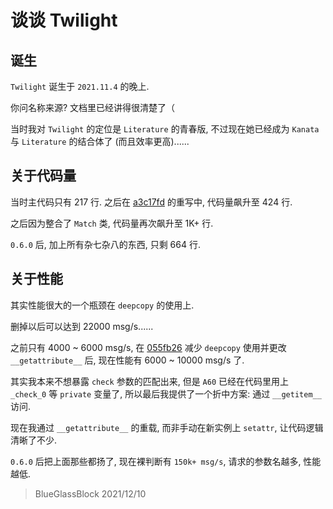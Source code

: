# 谈谈 Twilight

## 诞生

`Twilight` 诞生于 `2021.11.4` 的晚上.

你问名称来源? 文档里已经讲得很清楚了（

当时我对 `Twilight` 的定位是 `Literature` 的青春版, 不过现在她已经成为 `Kanata` 与 `Literature` 的结合体了 (而且效率更高)......

## 关于代码量

当时主代码只有 217 行.
之后在 [a3c17fd](https://github.com/GraiaProject/Ariadne/commit/a3c17fdfd02933b36dfd66dd61ff72b40b1e25b9) 的重写中, 代码量飙升至 424 行.

之后因为整合了 `Match` 类, 代码量再次飙升至 1K+ 行.

`0.6.0` 后, 加上所有杂七杂八的东西, 只剩 664 行.


## 关于性能

其实性能很大的一个瓶颈在 `deepcopy` 的使用上.

删掉以后可以达到 22000 msg/s......

之前只有 4000 ~ 6000 msg/s, 在 [055fb26](https://github.com/GraiaProject/Ariadne/commit/055fb268b59be9dd0a7658900aa29b52313eafa3)
减少 `deepcopy` 使用并更改 `__getattribute__` 后, 现在性能有 6000 ~ 10000 msg/s 了.

其实我本来不想暴露 `check` 参数的匹配出来, 但是 `A60` 已经在代码里用上 `_check_0` 等 `private` 变量了, 所以最后我提供了一个折中方案: 通过 `__getitem__` 访问.

现在我通过 `__getattribute__` 的重载, 而非手动在新实例上 `setattr`, 让代码逻辑清晰了不少.

`0.6.0` 后把上面那些都扬了, 现在裸判断有 `150k+ msg/s`, 请求的参数名越多, 性能越低.

> BlueGlassBlock 2021/12/10

